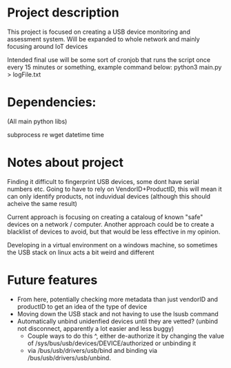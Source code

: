 # Project description

This project is focused on creating a USB device monitoring and assessment system.
Will be expanded to whole network and mainly focusing around IoT devices

Intended final use will be some sort of cronjob that runs the script once every 15 minutes or something, example command below:
python3 main.py > logFile.txt

# Dependencies:

(All main python libs)

subprocess
re
wget
datetime
time


# Notes about project

Finding it difficult to fingerprint USB devices, some dont have serial numbers etc.
Going to have to rely on VendorID+ProductID, this will mean it can only identify products,
not induvidual devices (although this should acheive the same result)

Current approach is focusing on creating a cataloug of known "safe" devices on a network / computer.
Another approach could be to create a blacklist of devices to avoid, but that would be less
effective in my opinion.

Developing in a virtual environment on a windows machine, so sometimes the USB stack on linux acts a bit weird and different

# Future features

- From here, potentially checking more metadata than just vendorID and productID to get an idea of the type of device
- Moving down the USB stack and not having to use the lsusb command
- Automatically unbind unidenfied devices until they are vetted? (unbind not disconnect, apparently a lot easier and less buggy)
  - Couple ways to do this ^, either de-authorize it by changing the value of /sys/bus/usb/devices/DEVICE/authorized or unbinding it
  - via /bus/usb/drivers/usb/bind and binding via /bus/usb/drivers/usb/unbind.
